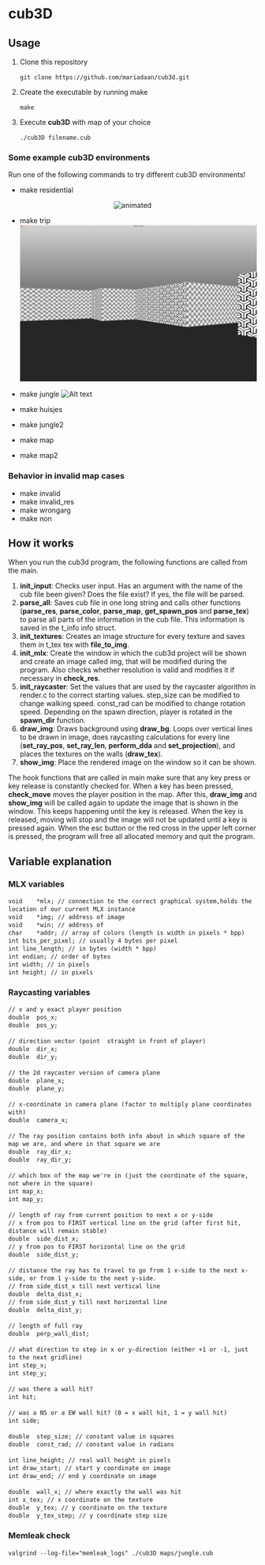 
# cub3D

## Usage
1. Clone this repository
   ```console
   git clone https://github.com/mariadaan/cub3d.git
   ```
2. Create the executable by running make
   ```console
   make
   ```
3. Execute **cub3D** with map of your choice
   ```console
   ./cub3D filename.cub
   ```

### Some example cub3D environments
Run one of the following commands to try different cub3D environments! 

- make residential
<p align="center">
<img src="/pics/trim.gif" alt="animated" />
</p>

- make trip
![Alt text](/pics/trip.png "Trip")

- make jungle
![Alt text](/pics/jungle.png "Jungle")

- make huisjes

- make jungle2

- make map

- make map2

### Behavior in invalid map cases
- make invalid
- make invalid_res
- make wrongarg
- make non

## How it works
When you run the cub3d program, the following functions are called from the main.

1. **init_input**: Checks user input. Has an argument with the name of the cub file been given?
	Does the file exist? If yes, the file will be parsed.
2. **parse_all**: Saves cub file in one long string and calls other functions (**parse_res**, 			**parse_color**, **parse_map**, **get_spawn_pos** and **parse_tex**) to parse all
	parts of the information in the cub file. This information is saved in the
	t_info info struct. 
2. **init_textures**: Creates an image structure for every texture and saves them in t_tex tex with 	**file_to_img**.
3. **init_mlx**: Create the window in which the cub3d project will be shown and create an
	image called img, that will be modified during the program. Also checks whether resolution is valid and modifies it if necessary in **check_res**. 
4. **init_raycaster**: Set the values that are used by the raycaster algorithm in render.c to the
	correct starting values. step_size can be modified to change walking speed.
	const_rad can be modified to change rotation speed. Depending on the spawn
	direction, player is rotated in the **spawn_dir** function.
5. **draw_img**: Draws background using **draw_bg**. Loops over vertical lines to be drawn in image, 	does raycasting calculations for every line (**set_ray_pos**, **set_ray_len**, **perform_dda** 		and **set_projection**), and places the textures on the walls (**draw_tex**).
6. **show_img**: Place the rendered image on the window so it can be shown. 

The hook functions that are called in main make sure that any key press or key release is constantly checked for. When a key has been pressed, **check_move** moves the player position in the map. After this, **draw_img** and **show_img** will be called again to update the image that is shown in the window. This keeps happening until the key is released. When the key is released, moving will stop and the image will not be updated until a key is pressed again. When the esc button or the red cross in the upper left corner is pressed, the program will free all allocated memory and quit the program.

## Variable explanation

### MLX variables 
	void	*mlx; // connection to the correct graphical system,holds the location of our current MLX instance
	void	*img; // address of image
	void	*win; // address of
	char	*addr; // array of colors (length is width in pixels * bpp)
	int	bits_per_pixel; // usually 4 bytes per pixel
	int	line_length; // in bytes (width * bpp)
	int	endian; // order of bytes
	int	width; // in pixels
	int	height; // in pixels

### Raycasting variables 
	// x and y exact player position
	double	pos_x;
	double	pos_y;

	// direction vector (point	straight in front of player)
	double	dir_x;
	double	dir_y;

	// the 2d raycaster version of camera plane
	double	plane_x;
	double	plane_y;

	// x-coordinate in camera plane (factor to multiply plane coordinates with)
	double	camera_x;

	// The ray position contains both info about in which square of the map we are, and where in that square we are
	double	ray_dir_x;
	double	ray_dir_y;

	// which box of the map we're in (just the coordinate of the square, not where in the square)
	int	map_x;
	int	map_y;

	// length of ray from current position to next x or y-side
	// x from pos to FIRST vertical line on the grid (after first hit, distance will remain stable)
	double	side_dist_x;
	// y from pos to FIRST horizontal line on the grid
	double	side_dist_y;

	// distance the ray has to travel to go from 1 x-side to the next x-side, or from 1 y-side to the next y-side.
	// from side_dist_x till next vertical line
	double	delta_dist_x;
	// from side_dist_y till next horizontal line
	double	delta_dist_y;

	// length of full ray
	double	perp_wall_dist;

	// what direction to step in x or y-direction (either +1 or -1, just to the next gridline)
	int	step_x;
	int	step_y;

	// was there a wall hit?
	int	hit;

	// was a NS or a EW wall hit? (0 = x wall hit, 1 = y wall hit)
	int	side;

	double	step_size; // constant value in squares
	double	const_rad; // constant value in radians

	int	line_height; // real wall height in pixels
	int	draw_start; // start y coordinate on image
	int	draw_end; // end y coordinate on image

	double	wall_x; // where exactly the wall was hit
	int	x_tex; // x coordinate on the texture
	double	y_tex; // y coordinate on the texture
	double	y_tex_step; // y coordinate step size

### Memleak check
```console
valgrind --log-file="memleak_logs" ./cub3D maps/jungle.cub
```